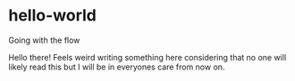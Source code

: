 # hello-world
Going with the flow

Hello there!
Feels weird writing something here considering that no one will likely read this but I will be in everyones care from now on.
